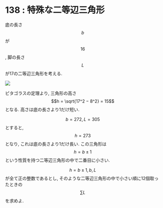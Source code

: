 # 138 : 特殊な二等辺三角形

底の長さ$$b$$が$$16$$, 脚の長さ$$L$$が17の二等辺三角形を考える.

![](https://projecteuler.net/project/images/p138.png)

ピタゴラスの定理より, 三角形の高さ$$h = \sqrt{17^2 − 8^2} = 15$$となる. 高さは底の長さより1だけ短い.

$$b = 272, L = 305$$とすると, $$h = 273$$となり, これは底の長さより1だけ長い. この三角形は$$h = b ± 1$$という性質を持つ二等辺三角形の中で二番目に小さい.

$$h = b ± 1, b, L$$が全て正の整数であるとし, そのような二等辺三角形の中で小さい順に12個取ったときの$$\sum L$$を求めよ.
